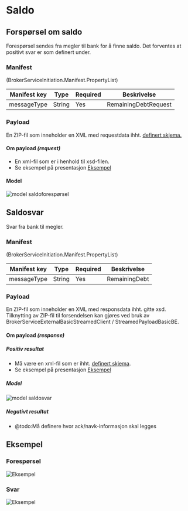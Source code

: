 # Saldo


## Forspørsel om saldo
Forespørsel sendes fra megler til bank for å finne saldo.
Det forventes at positivt svar er som definert under.

### Manifest
(BrokerServiceInitiation.Manifest.PropertyList)

|Manifest key|Type|Required|Beskrivelse|
|--- |--- |--- |--- |
|messageType|String|Yes|RemainingDebtRequest|

### Payload
En ZIP-fil som inneholder en XML med requestdata ihht. [definert skjema.](../afpant-model/xsd/dsve-1.0.0.xsd)

#### Om payload *(request)*
- En xml-fil som er i henhold til xsd-filen.
- Se eksempel på presentasjon [Eksempel](examples/saldoforespoersel-request-example-xml.png)

#### Model
![model saldoforespørsel](examples/model_saldoforespoersel.png "Model for saldoforespørsel")

## Saldosvar
Svar fra bank til megler.

### Manifest
(BrokerServiceInitiation.Manifest.PropertyList)

|Manifest key|Type|Required|Beskrivelse|
|--- |--- |--- |--- |
|messageType|String|Yes|RemainingDebt|

### Payload
En ZIP-fil som inneholder en XML med responsdata ihht. gitte xsd.
Tilknytting av ZIP-fil til forsendelsen kan gjøres ved bruk av BrokerServiceExternalBasicStreamedClient / StreamedPayloadBasicBE.
		
#### Om payload *(response)*

##### Positiv resultat
- Må være en xml-fil som er ihht. [definert skjema](../afpant-model/xsd/dsve-1.0.0.xsd).
- Se eksempel på presentasjon [Eksempel](examples/saldoforespoersel-response-example-xml.png)

##### Model
![model saldosvar](examples/model_saldosvar.png "Model for saldosvar")

##### Negativt resultat
- @todo:Må definere hvor ack/navk-informasjon skal legges

## Eksempel

### Forespørsel
![Eksempel](examples/saldoforespoersel-request-example-xml.png)

### Svar
![Eksempel](examples/saldoforespoersel-response-example-xml.png)
